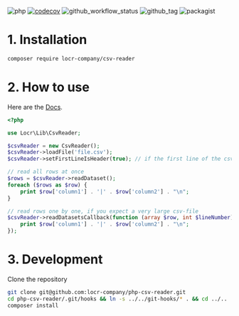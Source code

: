 ![php](https://img.shields.io/badge/php-%3E%3D%208.1-8892BF.svg)
[![codecov](https://codecov.io/gh/locr-company/php-csv-reader/branch/main/graph/badge.svg?token=bhxfQglKff)](https://codecov.io/gh/locr-company/php-csv-reader)
![github_workflow_status](https://img.shields.io/github/actions/workflow/status/locr-company/php-csv-reader/php.yml)
![github_tag](https://img.shields.io/github/v/tag/locr-company/php-csv-reader)
![packagist](https://img.shields.io/packagist/v/locr-company/csv-reader)

# 1. Installation

```bash
composer require locr-company/csv-reader
```

# 2. How to use

Here are the [Docs](https://locr-company.github.io/php-csv-reader/).

```php
<?php

use Locr\Lib\CsvReader;

$csvReader = new CsvReader();
$csvReader->loadFile('file.csv');
$csvReader->setFirstLineIsHeader(true); // if the first line of the csv-file has column informations

// read all rows at once
$rows = $csvReader->readDataset();
foreach ($rows as $row) {
    print $row['column1'] . '|' . $row['column2'] . "\n";
}

// read rows one by one, if you expect a very large csv-file
$csvReader->readDatasetsCallback(function (array $row, int $lineNumber) {
    print $row['column1'] . '|' . $row['column2'] . "\n";
});
```

# 3. Development

Clone the repository

```bash
git clone git@github.com:locr-company/php-csv-reader.git
cd php-csv-reader/.git/hooks && ln -s ../../git-hooks/* . && cd ../..
composer install
```

